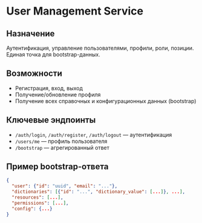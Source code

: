 # User Management Service

## Назначение
Аутентификация, управление пользователями, профили, роли, позиции. Единая точка для bootstrap-данных.

## Возможности
- Регистрация, вход, выход
- Получение/обновление профиля
- Получение всех справочных и конфигурационных данных (bootstrap)

## Ключевые эндпоинты
- `/auth/login`, `/auth/register`, `/auth/logout` — аутентификация
- `/users/me` — профиль пользователя
- `/bootstrap` — агрегированный ответ

## Пример bootstrap-ответа
```json
{
  "user": {"id": "uuid", "email": "..."},
  "dictionaries": [{"id": "...", "dictionary_value": [...]}, ...],
  "resources": [...],
  "permissions": [...],
  "config": {...}
}
```
